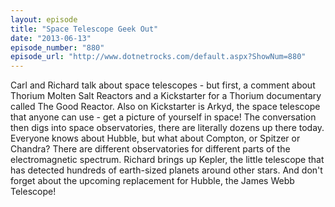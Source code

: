 ```yaml
---
layout: episode
title: "Space Telescope Geek Out"
date: "2013-06-13"
episode_number: "880"
episode_url: "http://www.dotnetrocks.com/default.aspx?ShowNum=880"
---
```


Carl and Richard talk about space telescopes - but first, a comment about Thorium Molten Salt Reactors and a Kickstarter for a Thorium documentary called The Good Reactor. Also on Kickstarter is Arkyd, the space telescope that anyone can use - get a picture of yourself in space! The conversation then digs into space observatories, there are literally dozens up there today. Everyone knows about Hubble, but what about Compton, or Spitzer or Chandra? There are different observatories for different parts of the electromagnetic spectrum. Richard brings up Kepler, the little telescope that has detected hundreds of earth-sized planets around other stars. And don't forget about the upcoming replacement for Hubble, the James Webb Telescope! 

